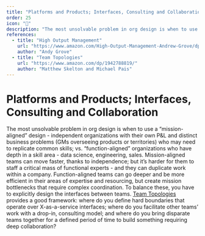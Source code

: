 ```yaml
---
title: "Platforms and Products; Interfaces, Consulting and Collaboration"
order: 25
icon: "📝"
description: "The most unsolvable problem in org design is when to use a “mission-aligned” design - independent organizations with their own P&L and distinct business problems (GMs overseeing products or territories) who may need to replicate common skills; vs. “function-aligned” organizations who have depth in a skill area - data science, engineering, sales. Mission-aligned teams can move faster, thanks to independence; but it’s harder for them to staff a critical mass of functional experts - and they can duplicate work within a company. Function-aligned teams can go deeper and be more efficient in their areas of expertise and resourcing, but create mission bottlenecks that require complex coordination. To balance these, you have to explicitly design the interfaces between teams. [Team Topologies](https://teamtopologies.com/key-concepts) provides a good framework: where do you define hard boundaries that operate over X-as-a-service interfaces; where do you facilitate other teams’ work with a drop-in, consulting model; and where do you bring disparate teams together for a defined period of time to build something requiring deep collaboration?"
references:
  - title: "High Output Management"
    url: "https://www.amazon.com/High-Output-Management-Andrew-Grove/dp/0679762884"
    author: "Andy Grove"
  - title: "Team Topologies"
    url: "https://www.amazon.com/dp/1942788819/"
    author: "Matthew Skelton and Michael Pais"
---
```


# Platforms and Products; Interfaces, Consulting and Collaboration

The most unsolvable problem in org design is when to use a “mission-aligned” design - independent organizations with their own P\&L and distinct business problems (GMs overseeing products or territories) who may need to replicate common skills; vs. “function-aligned” organizations who have depth in a skill area - data science, engineering, sales. Mission-aligned teams can move faster, thanks to independence; but it’s harder for them to staff a critical mass of functional experts - and they can duplicate work within a company. Function-aligned teams can go deeper and be more efficient in their areas of expertise and resourcing, but create mission bottlenecks that require complex coordination. To balance these, you have to explicitly design the interfaces between teams. [Team Topologies](https://teamtopologies.com/key-concepts) provides a good framework: where do you define hard boundaries that operate over X-as-a-service interfaces; where do you facilitate other teams’ work with a drop-in, consulting model; and where do you bring disparate teams together for a defined period of time to build something requiring deep collaboration?